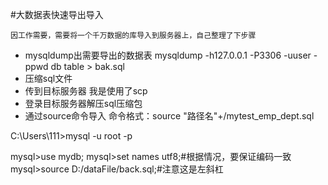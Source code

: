#大数据表快速导出导入

    因工作需要，需要将一个千万数据的库导入到服务器上，自己整理了下步骤
    
* mysqldump出需要导出的数据表
    mysqldump -h127.0.0.1 -P3306 -uuser -ppwd db table > bak.sql
* 压缩sql文件
* 传到目标服务器 我是使用了scp
* 登录目标服务器解压sql压缩包
* 通过source命令导入 命令格式：source "路径名"+/mytest_emp_dept.sql

C:\Users\111>mysql -u root -p

mysql>use mydb;
mysql>set names utf8;#根据情况，要保证编码一致
mysql>source D:/dataFile/back.sql;#注意这是左斜杠
